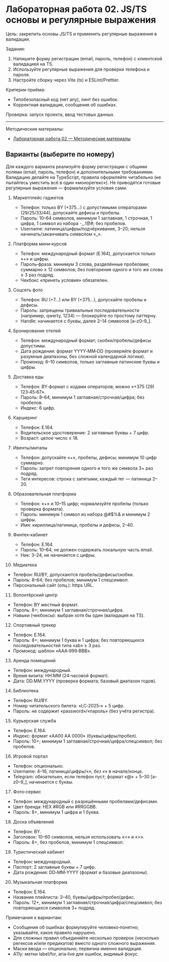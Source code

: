 # Лабораторная работа 02. JS/TS основы и регулярные выражения

Цель: закрепить основы JS/TS и применить регулярные выражения в валидации.

Задания:
1) Напишите форму регистрации (email, пароль, телефон) с клиентской валидацией на TS.
2) Используйте регулярные выражения для проверки телефона и пароля.
3) Настройте сборку через Vite (ts) и ESLint/Prettier.

Критерии приёма:
- Типобезопасный код (нет any), линт без ошибок.
- Корректная валидация, сообщения об ошибках.

Проверка: запуск проекта, ввод тестовых данных.

---

Методические материалы:
- [Лабораторная работа 02 — Методические материалы](./Лабораторная_работа_02_Методические_материалы.md)

## Варианты (выберите по номеру)
Для каждого варианта реализуйте форму регистрации с общими полями (email, пароль, телефон) и дополнительными требованиями. Валидацию делайте на TypeScript, правила оформляйте читабельно (не пытайтесь уместить всё в один «монорегекс»). Не приводятся готовые регулярные выражения — формализуйте условия сами.

1) Маркетплейс гаджетов
   - Телефон: только BY (+375…) с допустимыми операторами (29/25/33/44), допускайте дефисы и пробелы.
   - Пароль: 10–64 символов, минимум 1 заглавная, 1 строчная, 1 цифра, 1 символ из набора -_.!@#; без пробелов.
   - Username: латиница/цифры/подчёркивание, 3–20; нельзя начинать/заканчивать символом «_».

2) Платформа мини‑курсов
   - Телефон: международный формат (E.164), допускается только «+» и цифры.
   - Пароль‑фраза: минимум 3 слова, разделённые пробелами; суммарно ≥ 12 символов; без повторения одного и того же слова ≥ 3 раз подряд.
   - Чекбокс «принять условия» обязателен.

3) Соцсеть фото
   - Телефон: RU (+7…) или BY (+375…), допускайте пробелы и дефисы.
   - Пароль: запрещены тривиальные последовательности (например, qwerty, 1234) — блокируйте по простому паттерну.
   - Handle: начинается с буквы, далее 2–14 символов [a–z0–9_].

4) Бронирование отелей
   - Телефон: международный формат; скобки/пробелы/дефисы допустимы.
   - Дата рождения: формат YYYY‑MM‑DD (проверяйте формат и разумные диапазоны, без сложной календарной логики).
   - Промокод: 6–10 символов, только заглавные латинские буквы и цифры.

5) Доставка еды
   - Телефон: BY‑формат с кодами операторов; можно «+375 (29) 123‑45‑67».
   - Пароль: 8–64, минимум 1 заглавная/строчная/цифра; без пробелов.
   - Индекс: 6 цифр.

6) Каршеринг
   - Телефон: E.164.
   - Водительское удостоверение: 2 заглавные буквы + 7 цифр.
   - Возраст: целое число ≥ 18.

7) Ивенты/митапы
   - Телефон: допускайте «+», пробелы, дефисы; минимум 10 цифр суммарно.
   - Пароль: запрет повторения одного и того же символа 3+ раз подряд.
   - Теги интересов: строка с запятыми, каждый тег — латиница 2–20.

8) Образовательная платформа
   - Телефон: «+» и 10–15 цифр; нормализуйте пробелы (только проверка формата).
   - Пароль: минимум 1 символ из набора @#$%& и минимум 2 цифры.
   - Имя: кириллица/латиница, пробелы и дефисы, 2–40.

9) Финтех‑кабинет
   - Телефон: E.164.
   - Пароль: 10–64, не должен содержать локальную часть email.
   - Ник: 3–24, не начинается с цифры.

10) Медиатека
   - Телефон: RU/BY, допускаются пробелы/дефисы/скобки.
   - Пароль: 8–64; без пробелов; минимум 1 спецсимвол.
   - Персональный сайт (опц.): https URL.

11) Волонтёрский центр
   - Телефон: BY местный формат.
   - Пароль: 8+; минимум 1 заглавная/строчная/цифра.
   - Навыки (чекбоксы): выбран хотя бы один (валидация на TS).

12) Спортивный трекер
   - Телефон: E.164.
   - Пароль: 8+; минимум 1 буква и 1 цифра; без повторяющихся последовательностей типа «ab» ≥ 3 раз.
   - Промокод: шаблон «AAA‑999‑BBB».

13) Аренда помещений
   - Телефон: международный.
   - Время визита: HH:MM (24‑часовой формат).
   - Дата: DD.MM.YYYY (проверка формата; базовый диапазон годов).

14) Библиотека
   - Телефон: RU/BY.
   - Номер читательского билета: «LC‑2025‑» + 5 цифр.
   - Пароль: не содержит «password»/«пароль» (без учёта регистра).

15) Курьерская служба
   - Телефон: E.164.
   - Индекс: формат «AA00 AA 0000» (буквы/цифры/пробел).
   - Пароль: 10+; минимум 1 заглавная/строчная/цифра/спецсимвол; без пробелов.

16) Игровой портал
   - Телефон: опционально.
   - Username: 4–16, латиница/цифры/«_», без «_» в начале/конце.
   - Telegram: обязательен, если телефон пуст; формат «@» + 5–30 [a–z0–9_], начинается с буквы.

17) Фото‑сервис
   - Телефон: международный с разрешёнными пробелами/дефисами.
   - Цвет бренда: HEX #RGB или #RRGGBB.
   - Пароль: 8+, минимум 1 цифра и 1 буква.

18) Доска объявлений
   - Телефон: BY.
   - Заголовок: 10–60 символов, нельзя использовать «<» и «>».
   - Пароль: 8+, без пробелов, минимум 1 спецсимвол.

19) Туристический кабинет
   - Телефон: международный.
   - Паспорт: 2 заглавные буквы + 7 цифр.
   - Дата рождения: DD‑MM‑YYYY (формат и базовые диапазоны).

20) Музыкальная платформа
   - Телефон: E.164.
   - Название плейлиста: 3–40, буквы/цифры/пробел/дефис.
   - Пароль: 12+, минимум 1 заглавная/строчная/цифра/спецсимвол; без повторяющихся символов 3+ подряд.

Примечания к вариантам:
- Сообщения об ошибках формулируйте человеко‑понятно; указывайте, какое правило нарушено.
- Для сложных правил объединяйте несколько проверок (несколько регексов и/или предикатов) вместо одного сложного выражения.
- Маски ввода — опционально; первична именно валидация.
- A11y: метки label/for, aria‑live для ошибок, видимый фокус.

